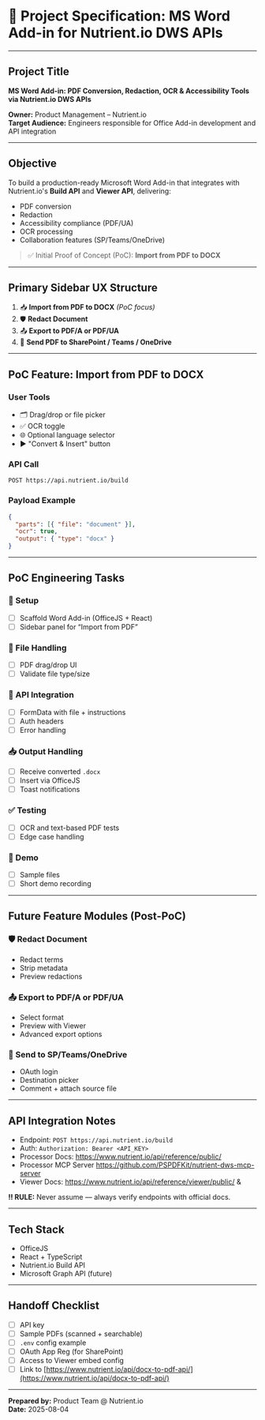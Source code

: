 
# 📄 Project Specification: MS Word Add-in for Nutrient.io DWS APIs

---

## Project Title
**MS Word Add-in: PDF Conversion, Redaction, OCR & Accessibility Tools via Nutrient.io DWS APIs**

**Owner:** Product Management – Nutrient.io  
**Target Audience:** Engineers responsible for Office Add-in development and API integration

---

## Objective

To build a production-ready Microsoft Word Add-in that integrates with Nutrient.io's **Build API** and **Viewer API**, delivering:

- PDF conversion
- Redaction
- Accessibility compliance (PDF/UA)
- OCR processing
- Collaboration features (SP/Teams/OneDrive)

> ✅ Initial Proof of Concept (PoC): **Import from PDF to DOCX**

---

## Primary Sidebar UX Structure

1. 📥 **Import from PDF to DOCX** *(PoC focus)*
2. 🛡️ **Redact Document**
3. 📤 **Export to PDF/A or PDF/UA**
4. 📡 **Send PDF to SharePoint / Teams / OneDrive**

---

## PoC Feature: Import from PDF to DOCX

### User Tools
- 🗂️ Drag/drop or file picker
- ✅ OCR toggle
- 🌐 Optional language selector
- ▶️ "Convert & Insert" button

### API Call
```
POST https://api.nutrient.io/build
```

### Payload Example
```json
{
  "parts": [{ "file": "document" }],
  "ocr": true,
  "output": { "type": "docx" }
}
```

---

## PoC Engineering Tasks

### 🧩 Setup
- [ ] Scaffold Word Add-in (OfficeJS + React)
- [ ] Sidebar panel for “Import from PDF”

### 📂 File Handling
- [ ] PDF drag/drop UI
- [ ] Validate file type/size

### 🔌 API Integration
- [ ] FormData with file + instructions
- [ ] Auth headers
- [ ] Error handling

### 📥 Output Handling
- [ ] Receive converted `.docx`
- [ ] Insert via OfficeJS
- [ ] Toast notifications

### ✅ Testing
- [ ] OCR and text-based PDF tests
- [ ] Edge case handling

### 🚀 Demo
- [ ] Sample files
- [ ] Short demo recording

---

## Future Feature Modules (Post-PoC)

### 🛡️ Redact Document
- Redact terms
- Strip metadata
- Preview redactions

### 📤 Export to PDF/A or PDF/UA
- Select format
- Preview with Viewer
- Advanced export options

### 📡 Send to SP/Teams/OneDrive
- OAuth login
- Destination picker
- Comment + attach source file

---

## API Integration Notes

- Endpoint: `POST https://api.nutrient.io/build`
- Auth: `Authorization: Bearer <API_KEY>`
- Processor Docs: https://www.nutrient.io/api/reference/public/
- Processor MCP Server https://github.com/PSPDFKit/nutrient-dws-mcp-server
- Viewer Docs: https://www.nutrient.io/api/reference/viewer/public/ & 

**‼️ RULE:** Never assume — always verify endpoints with official docs.

---

## Tech Stack

- OfficeJS
- React + TypeScript
- Nutrient.io Build API
- Microsoft Graph API (future)

---

## Handoff Checklist

- [ ] API key
- [ ] Sample PDFs (scanned + searchable)
- [ ] `.env` config example
- [ ] OAuth App Reg (for SharePoint)
- [ ] Access to Viewer embed config
- [ ] Link to [https://www.nutrient.io/api/docx-to-pdf-api/](https://www.nutrient.io/api/docx-to-pdf-api/)

---

**Prepared by:** Product Team @ Nutrient.io  
**Date:** 2025-08-04
